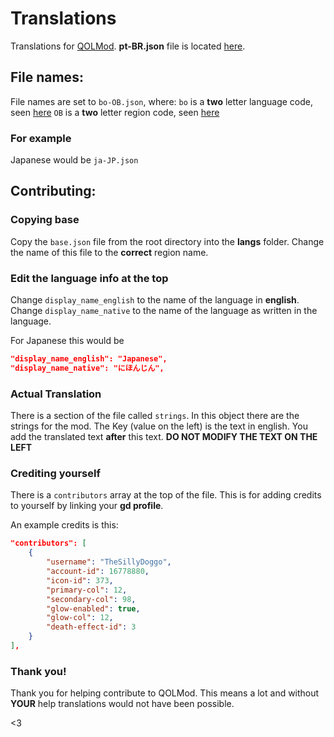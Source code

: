# Translations
Translations for [QOLMod](https://github.com/TheSillyDoggo/GeodeMenu/).
    **pt-BR.json** file is located [here](https://github.com/xnqlbmc/QOLMod-Translation-PT-BR/blob/main/langs/pt-BR.json).

## File names:
File names are set to `bo-OB.json`, where:
`bo` is a **two** letter language code, seen [here](https://en.wikipedia.org/wiki/List_of_ISO_639_language_codes)
`OB` is a **two** letter region code, seen [here](https://en.wikipedia.org/wiki/List_of_ISO_3166_country_codes)

### For example
Japanese would be `ja-JP.json`

## Contributing:

### Copying base
Copy the `base.json` file from the root directory into the **langs** folder.
Change the name of this file to the **correct** region name.

### Edit the language info at the top
Change `display_name_english` to the name of the language in **english**.
Change `display_name_native` to the name of the language as written in the language.

For Japanese this would be
```json
"display_name_english": "Japanese",
"display_name_native": "にほんじん",
```

### Actual Translation
There is a section of the file called `strings`.
In this object there are the strings for the mod.
The Key (value on the left) is the text in english.
You add the translated text **after** this text.
**DO NOT MODIFY THE TEXT ON THE LEFT**

### Crediting yourself
There is a `contributors` array at the top of the file.
This is for adding credits to yourself by linking your **gd profile**.

An example credits is this:
```json
"contributors": [
    {
        "username": "TheSillyDoggo",
        "account-id": 16778880,
        "icon-id": 373,
        "primary-col": 12,
        "secondary-col": 98,
        "glow-enabled": true,
        "glow-col": 12,
        "death-effect-id": 3
    }
],
```

### Thank you!
Thank you for helping contribute to QOLMod.
This means a lot and without **YOUR** help translations would not have been possible.

<3
